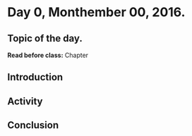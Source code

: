 # Day 0,  Monthember 00, 2016.
## Topic of the day.

**Read before class:**  Chapter 

## Introduction

## Activity

## Conclusion

